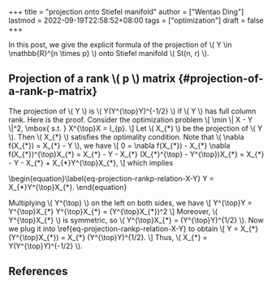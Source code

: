 +++
title = "projection onto Stiefel manifold"
author = ["Wentao Ding"]
lastmod = 2022-09-19T22:58:52+08:00
tags = ["optimization"]
draft = false
+++

In this post, we give the explicit formula of the projection of \\( Y \in \mathbb{R}^{n \times p} \\) onto Stiefel manifold \\( St(n, r) \\).
<!--more-->

## Projection of a rank \\( p \\) matrix {#projection-of-a-rank-p-matrix}

The projection of \\( Y \\) is \\( Y(Y^{\top}Y)^{-1/2} \\) if \\( Y \\) has full column rank. Here is the proof. Consider the optimization problem
\\[
\min \\| X - Y \\|^2, \mbox{ s.t. } X^{\top}X = I\_{p}.
\\]
Let \\( X\_{\*} \\) be the projection of \\( Y \\). Then \\( X\_{\*} \\) satisfies the optimality condition.
Note that \\( \nabla f(X\_{\*}) = X\_{\*} - Y \\), we have
\\[
0 = \nabla f(X\_{\*}) - X\_{\*} \nabla f(X\_{\*})^{\top}X\_{\*} = X\_{\*} - Y - X\_{\*} (X\_{\*}^{\top} - Y^{\top})X\_{\*} = X\_{\*} - Y - X\_{\*} + X\_{\*}Y^{\top}X\_{\*},
\\]
which implies

\begin{equation}\label{eq-projection-rankp-relation-X-Y}
 Y = X\_{\*}Y^{\top}X\_{\*}.
\end{equation}

Multiplying \\( Y^{\top} \\) on the left on both sides, we have
\\[ Y^{\top}Y = Y^{\top}X\_{\*} Y^{\top}X\_{\*} = (Y^{\top}X\_{\*})^2 \\]
Moreover, \\( Y^{\top}X\_{\*} \\) is symmetric, so \\( Y^{\top}X\_{\*} = (Y^{\top}Y)^{1/2} \\).
Now we plug it into \ref{eq-projection-rankp-relation-X-Y} to obtain
\\[
Y = X\_{\*} (Y^{\top}X\_{\*}) = X\_{\*} (Y^{\top}Y)^{1/2}.
\\]
Thus, \\( X\_{\*} = Y(Y^{\top}Y)^{-1/2} \\).

## References

<style>.csl-entry{text-indent: -1.5em; margin-left: 1.5em;}</style><div class="csl-bib-body">
</div>
